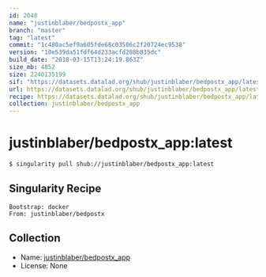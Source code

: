 ```yaml
---
id: 2048
name: "justinblaber/bedpostx_app"
branch: "master"
tag: "latest"
commit: "1c480ac5ef9a605fde68c03506c2f20724ec9538"
version: "10e539da51fdf64d233acfd288b835dc"
build_date: "2018-03-15T13:24:19.863Z"
size_mb: 4852
size: 2240135199
sif: "https://datasets.datalad.org/shub/justinblaber/bedpostx_app/latest/2018-03-15-1c480ac5-10e539da/10e539da51fdf64d233acfd288b835dc.simg"
url: https://datasets.datalad.org/shub/justinblaber/bedpostx_app/latest/2018-03-15-1c480ac5-10e539da/
recipe: https://datasets.datalad.org/shub/justinblaber/bedpostx_app/latest/2018-03-15-1c480ac5-10e539da/Singularity
collection: justinblaber/bedpostx_app
---
```


# justinblaber/bedpostx_app:latest

```bash
$ singularity pull shub://justinblaber/bedpostx_app:latest
```

## Singularity Recipe

```singularity
Bootstrap: docker
From: justinblaber/bedpostx
```

## Collection

 - Name: [justinblaber/bedpostx_app](https://github.com/justinblaber/bedpostx_app)
 - License: None

